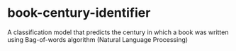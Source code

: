 # book-century-identifier
A classification model that predicts the century in which a book was written using Bag-of-words algorithm (Natural Language Processing)
